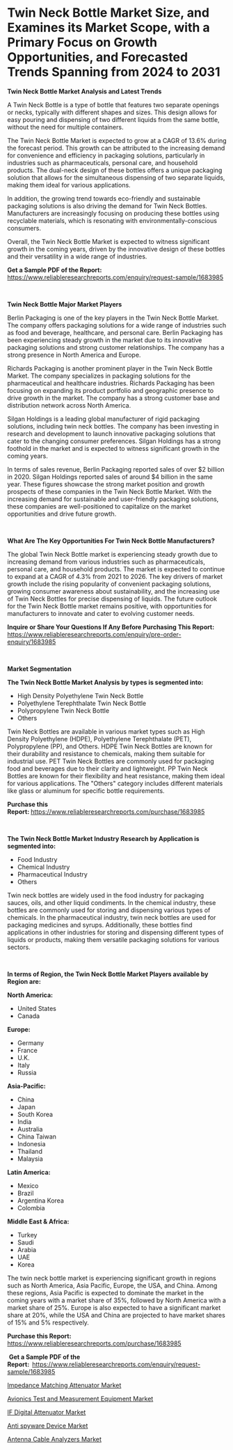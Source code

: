 <p><h1>Twin Neck Bottle Market Size, and Examines its Market Scope, with a Primary Focus on Growth Opportunities, and Forecasted Trends Spanning from 2024 to 2031</h1></p><p><strong>Twin Neck Bottle Market Analysis and Latest Trends</strong></p>
<p><p>A Twin Neck Bottle is a type of bottle that features two separate openings or necks, typically with different shapes and sizes. This design allows for easy pouring and dispensing of two different liquids from the same bottle, without the need for multiple containers.</p><p>The Twin Neck Bottle Market is expected to grow at a CAGR of 13.6% during the forecast period. This growth can be attributed to the increasing demand for convenience and efficiency in packaging solutions, particularly in industries such as pharmaceuticals, personal care, and household products. The dual-neck design of these bottles offers a unique packaging solution that allows for the simultaneous dispensing of two separate liquids, making them ideal for various applications.</p><p>In addition, the growing trend towards eco-friendly and sustainable packaging solutions is also driving the demand for Twin Neck Bottles. Manufacturers are increasingly focusing on producing these bottles using recyclable materials, which is resonating with environmentally-conscious consumers.</p><p>Overall, the Twin Neck Bottle Market is expected to witness significant growth in the coming years, driven by the innovative design of these bottles and their versatility in a wide range of industries.</p></p>
<p><strong>Get a Sample PDF of the Report:&nbsp;</strong> <a href="https://www.reliableresearchreports.com/enquiry/request-sample/1683985">https://www.reliableresearchreports.com/enquiry/request-sample/1683985</a></p>
<p>&nbsp;</p>
<p><strong>Twin Neck Bottle Major Market Players</strong></p>
<p><p>Berlin Packaging is one of the key players in the Twin Neck Bottle Market. The company offers packaging solutions for a wide range of industries such as food and beverage, healthcare, and personal care. Berlin Packaging has been experiencing steady growth in the market due to its innovative packaging solutions and strong customer relationships. The company has a strong presence in North America and Europe.</p><p>Richards Packaging is another prominent player in the Twin Neck Bottle Market. The company specializes in packaging solutions for the pharmaceutical and healthcare industries. Richards Packaging has been focusing on expanding its product portfolio and geographic presence to drive growth in the market. The company has a strong customer base and distribution network across North America.</p><p>Silgan Holdings is a leading global manufacturer of rigid packaging solutions, including twin neck bottles. The company has been investing in research and development to launch innovative packaging solutions that cater to the changing consumer preferences. Silgan Holdings has a strong foothold in the market and is expected to witness significant growth in the coming years.</p><p>In terms of sales revenue, Berlin Packaging reported sales of over $2 billion in 2020. Silgan Holdings reported sales of around $4 billion in the same year. These figures showcase the strong market position and growth prospects of these companies in the Twin Neck Bottle Market. With the increasing demand for sustainable and user-friendly packaging solutions, these companies are well-positioned to capitalize on the market opportunities and drive future growth.</p></p>
<p>&nbsp;</p>
<p><strong>What Are The Key Opportunities For Twin Neck Bottle Manufacturers?</strong></p>
<p><p>The global Twin Neck Bottle market is experiencing steady growth due to increasing demand from various industries such as pharmaceuticals, personal care, and household products. The market is expected to continue to expand at a CAGR of 4.3% from 2021 to 2026. The key drivers of market growth include the rising popularity of convenient packaging solutions, growing consumer awareness about sustainability, and the increasing use of Twin Neck Bottles for precise dispensing of liquids. The future outlook for the Twin Neck Bottle market remains positive, with opportunities for manufacturers to innovate and cater to evolving customer needs.</p></p>
<p><strong>Inquire or Share Your Questions If Any Before Purchasing This Report:</strong> <a href="https://www.reliableresearchreports.com/enquiry/pre-order-enquiry/1683985">https://www.reliableresearchreports.com/enquiry/pre-order-enquiry/1683985</a></p>
<p>&nbsp;</p>
<p><strong>Market Segmentation</strong></p>
<p><strong>The Twin Neck Bottle Market Analysis by types is segmented into:</strong></p>
<p><ul><li>High Density Polyethylene Twin Neck Bottle</li><li>Polyethylene Terephthalate Twin Neck Bottle</li><li>Polypropylene Twin Neck Bottle</li><li>Others</li></ul></p>
<p><p>Twin Neck Bottles are available in various market types such as High Density Polyethylene (HDPE), Polyethylene Terephthalate (PET), Polypropylene (PP), and Others. HDPE Twin Neck Bottles are known for their durability and resistance to chemicals, making them suitable for industrial use. PET Twin Neck Bottles are commonly used for packaging food and beverages due to their clarity and lightweight. PP Twin Neck Bottles are known for their flexibility and heat resistance, making them ideal for various applications. The "Others" category includes different materials like glass or aluminum for specific bottle requirements.</p></p>
<p><strong>Purchase this Report:&nbsp;</strong><a href="https://www.reliableresearchreports.com/purchase/1683985">https://www.reliableresearchreports.com/purchase/1683985</a></p>
<p>&nbsp;</p>
<p><strong>The Twin Neck Bottle Market Industry Research by Application is segmented into:</strong></p>
<p><ul><li>Food Industry</li><li>Chemical Industry</li><li>Pharmaceutical Industry</li><li>Others</li></ul></p>
<p><p>Twin neck bottles are widely used in the food industry for packaging sauces, oils, and other liquid condiments. In the chemical industry, these bottles are commonly used for storing and dispensing various types of chemicals. In the pharmaceutical industry, twin neck bottles are used for packaging medicines and syrups. Additionally, these bottles find applications in other industries for storing and dispensing different types of liquids or products, making them versatile packaging solutions for various sectors.</p></p>
<p>&nbsp;</p>
<p><strong>In terms of Region, the Twin Neck Bottle Market Players available by Region are:</strong></p>
<p>
    <p> <strong> North America: </strong>
        <ul>
            <li>United States</li>
            <li>Canada</li>
        </ul>
        </p> 
    <p> <strong> Europe: </strong>
        <ul>
            <li>Germany</li>
            <li>France</li>
            <li>U.K.</li>
            <li>Italy</li>
            <li>Russia</li>
        </ul>
        </p> 
    <p> <strong> Asia-Pacific: </strong>
        <ul>
            <li>China</li>
            <li>Japan</li>
            <li>South Korea</li>
            <li>India</li>
            <li>Australia</li>
            <li>China Taiwan</li>
            <li>Indonesia</li>
            <li>Thailand</li>
            <li>Malaysia</li>
        </ul>
        </p> 
    <p> <strong> Latin America: </strong>
        <ul>
            <li>Mexico</li>
            <li>Brazil</li>
            <li>Argentina Korea</li>
            <li>Colombia</li>
        </ul>
        </p> 
    <p> <strong> Middle East & Africa: </strong>
        <ul>
            <li>Turkey</li>
            <li>Saudi</li>
            <li>Arabia</li>
            <li>UAE</li>
            <li>Korea</li>
        </ul>
    </p>
    </p>
<p><p>The twin neck bottle market is experiencing significant growth in regions such as North America, Asia Pacific, Europe, the USA, and China. Among these regions, Asia Pacific is expected to dominate the market in the coming years with a market share of 35%, followed by North America with a market share of 25%. Europe is also expected to have a significant market share at 20%, while the USA and China are projected to have market shares of 15% and 5% respectively.</p></p>
<p><strong>Purchase this Report: </strong><a href="https://www.reliableresearchreports.com/purchase/1683985">https://www.reliableresearchreports.com/purchase/1683985</a></p>
<p>&nbsp;<strong>Get a Sample PDF of the Report:&nbsp;&nbsp;</strong><a href="https://www.reliableresearchreports.com/enquiry/request-sample/1683985">https://www.reliableresearchreports.com/enquiry/request-sample/1683985</a></p>
<p><strong></strong></p>
<p><p><a href="https://medium.com/@rosiekuhn_28077/impedance-matching-attenuator-market-size-reveals-the-best-marketing-channels-in-global-industry-748f503c6fb2">Impedance Matching Attenuator Market</a></p><p><a href="https://medium.com/@rosiekuhn_28077/avionics-test-and-measurement-equipment-market-size-market-outlook-and-market-forecast-2024-to-3da64ac28a62">Avionics Test and Measurement Equipment Market</a></p><p><a href="https://medium.com/@rosiekuhn_28077/if-digital-attenuator-market-research-report-its-history-and-forecast-2024-to-2031-f31c3a9cea4b">IF Digital Attenuator Market</a></p><p><a href="https://medium.com/@rosiekuhn_28077/anti-spyware-device-market-size-reveals-the-best-marketing-channels-in-global-industry-de82cfe7bbb1">Anti spyware Device Market</a></p><p><a href="https://medium.com/@rosiekuhn_28077/antenna-cable-analyzers-market-size-cagr-trends-2024-2030-0b334e15e21d">Antenna Cable Analyzers Market</a></p></p>